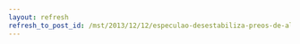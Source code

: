```yaml
---
layout: refresh
refresh_to_post_id: /mst/2013/12/12/especulao-desestabiliza-preos-de-alimentos-diz-graziano
---
```


